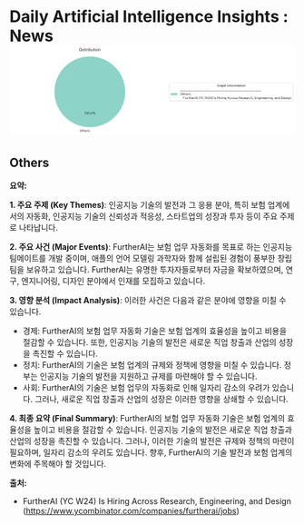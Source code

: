 # Daily Artificial Intelligence Insights : News![Category Distribution Graph](news_2025-01-13.png)

## Others

**요약:**

**1. 주요 주제 (Key Themes)**:
인공지능 기술의 발전과 그 응용 분야, 특히 보험 업계에서의 자동화, 인공지능 기술의 신뢰성과 적응성, 스타트업의 성장과 투자 등이 주요 주제로 나타납니다.

**2. 주요 사건 (Major Events)**:
FurtherAI는 보험 업무 자동화를 목표로 하는 인공지능 팀메이트를 개발 중이며, 애플의 언어 모델링 과학자와 함께 설립된 경험이 풍부한 창립 팀을 보유하고 있습니다. FurtherAI는 유명한 투자자들로부터 자금을 확보하였으며, 연구, 엔지니어링, 디자인 분야에서 인재를 모집하고 있습니다.

**3. 영향 분석 (Impact Analysis)**:
이러한 사건은 다음과 같은 분야에 영향을 미칠 수 있습니다.
- 경제: FurtherAI의 보험 업무 자동화 기술은 보험 업계의 효율성을 높이고 비용을 절감할 수 있습니다. 또한, 인공지능 기술의 발전은 새로운 직업 창출과 산업의 성장을 촉진할 수 있습니다.
- 정치: FurtherAI의 기술은 보험 업계의 규제와 정책에 영향을 미칠 수 있습니다. 정부는 인공지능 기술의 발전을 지원하고 규제를 마련해야 할 수 있습니다.
- 사회: FurtherAI의 기술은 보험 업무의 자동화로 인해 일자리 감소의 우려가 있습니다. 그러나, 새로운 직업 창출과 산업의 성장은 이러한 영향을 상쇄할 수 있습니다.

**4. 최종 요약 (Final Summary)**:
FurtherAI의 보험 업무 자동화 기술은 보험 업계의 효율성을 높이고 비용을 절감할 수 있습니다. 인공지능 기술의 발전은 새로운 직업 창출과 산업의 성장을 촉진할 수 있습니다. 그러나, 이러한 기술의 발전은 규제와 정책의 마련이 필요하며, 일자리 감소의 우려도 있습니다. 향후, FurtherAI의 기술 발전과 보험 업계의 변화에 주목해야 할 것입니다.

**출처:**

 - FurtherAI (YC W24) Is Hiring Across Research, Engineering, and Design (https://www.ycombinator.com/companies/furtherai/jobs)


